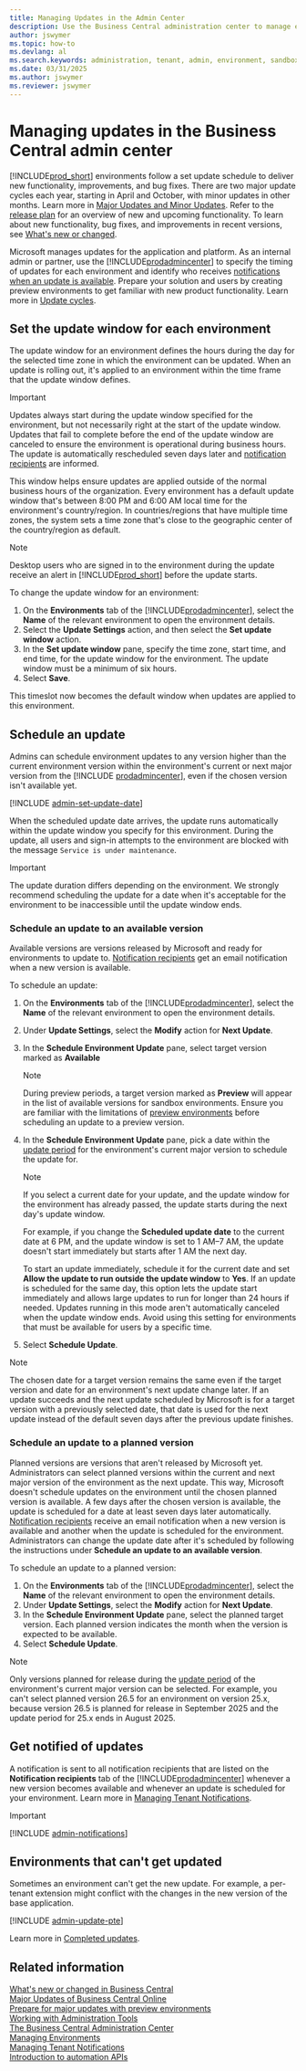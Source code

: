 ```yaml
---
title: Managing Updates in the Admin Center
description: Use the Business Central administration center to manage environment updates, including setting update windows and update dates.  
author: jswymer
ms.topic: how-to
ms.devlang: al
ms.search.keywords: administration, tenant, admin, environment, sandbox, update
ms.date: 03/31/2025
ms.author: jswymer
ms.reviewer: jswymer
---
```


# Managing updates in the Business Central admin center

[!INCLUDE[prod_short](../developer/includes/prod_short.md)] environments follow a set update schedule to deliver new functionality, improvements, and bug fixes. There are two major update cycles each year, starting in April and October, with minor updates in other months. Learn more in [Major Updates and Minor Updates](update-rollout-timeline.md). Refer to the [release plan](/dynamics365/release-plans/) for an overview of new and upcoming functionality. To learn about new functionality, bug fixes, and improvements in recent versions, see [What's new or changed](../whatsnew/overview.md).

Microsoft manages updates for the application and platform. As an internal admin or partner, use the [!INCLUDE[prodadmincenter](../developer/includes/prodadmincenter.md)] to specify the timing of updates for each environment and identify who receives [notifications when an update is available](#notify). Prepare your solution and users by creating preview environments to get familiar with new product functionality. Learn more in [Update cycles](update-rollout-timeline.md).  

## Set the update window for each environment

The update window for an environment defines the hours during the day for the selected time zone in which the environment can be updated. When an update is rolling out, it's applied to an environment within the time frame that the update window defines.

> [!IMPORTANT]
> Updates always start during the update window specified for the environment, but not necessarily right at the start of the update window. Updates that fail to complete before the end of the update window are canceled to ensure the environment is operational during business hours. The update is automatically rescheduled seven days later and [notification recipients](#notify) are informed.

This window helps ensure updates are applied outside of the normal business hours of the organization. Every environment has a default update window that's between 8:00 PM and 6:00 AM local time for the environment's country/region. In countries/regions that have multiple time zones, the system sets a time zone that's close to the geographic center of the country/region as default.

> [!NOTE]
> Desktop users who are signed in to the environment during the update receive an alert in [!INCLUDE[prod_short](../developer/includes/prod_short.md)] before the update starts.

To change the update window for an environment:

1. On the **Environments** tab of the [!INCLUDE[prodadmincenter](../developer/includes/prodadmincenter.md)], select the **Name** of the relevant environment to open the environment details.
2. Select the **Update Settings** action, and then select the **Set update window** action.
3. In the **Set update window** pane, specify the time zone, start time, and end time, for the update window for the environment. The update window must be a minimum of six hours.
4. Select **Save**.

This timeslot now becomes the default window when updates are applied to this environment.

## <a name="schedule"></a>Schedule an update

Admins can schedule environment updates to any version higher than the current environment version within the environment's current or next major version from the [!INCLUDE [prodadmincenter](../developer/includes/prodadmincenter.md)], even if the chosen version isn't available yet.  

[!INCLUDE [admin-set-update-date](../includes/admin-set-update-date.md)]

When the scheduled update date arrives, the update runs automatically within the update window you specify for this environment. During the update, all users and sign-in attempts to the environment are blocked with the message `Service is under maintenance`.

> [!IMPORTANT]
> The update duration differs depending on the environment. We strongly recommend scheduling the update for a date when it's acceptable for the environment to be inaccessible until the update window ends.  

### Schedule an update to an available version

Available versions are versions released by Microsoft and ready for environments to update to. [Notification recipients](tenant-admin-center-notifications.md) get an email notification when a new version is available.  

To schedule an update:

1. On the **Environments** tab of the [!INCLUDE[prodadmincenter](../developer/includes/prodadmincenter.md)], select the **Name** of the relevant environment to open the environment details.
1. Under **Update Settings**, select the **Modify** action for **Next Update**.
1. In the **Schedule Environment Update** pane, select target version marked as **Available**
    > [!NOTE]
    > During preview periods, a target version marked as **Preview** will appear in the list of available versions for sandbox environments. Ensure you are familiar with the limitations of [preview environments](preview-environments.md) before scheduling an update to a preview version.

3. In the **Schedule Environment Update** pane, pick a date within the [update period](update-rollout-timeline.md#update-period) for the environment's current major version to schedule the update for.

    > [!NOTE]
    > If you select a current date for your update, and the update window for the environment has already passed, the update starts during the next day's update window.
    >
    > For example, if you change the **Scheduled update date** to the current date at 6 PM, and the update window is set to 1 AM–7 AM, the update doesn't start immediately but starts after 1 AM the next day.
    >
    > To start an update immediately, schedule it for the current date and set **Allow the update to run outside the update window** to **Yes**. If an update is scheduled for the same day, this option lets the update start immediately and allows large updates to run for longer than 24 hours if needed. Updates running in this mode aren't automatically canceled when the update window ends. Avoid using this setting for environments that must be available for users by a specific time.  

1. Select **Schedule Update**.

> [!NOTE]
> <!--The chosen date for a target version is preserved for that version even if the target version and date for an environment's next update are changed later. If when an updates succeeds, the next update scheduled by Microsoft is for a target version for which a date was selected previously, this date will be when the next update runs rather than the default seven days after completion of the previous update.--> The chosen date for a target version remains the same even if the target version and date for an environment's next update change later. If an update succeeds and the next update scheduled by Microsoft is for a target version with a previously selected date, that date is used for the next update instead of the default seven days after the previous update finishes.  

### Schedule an update to a planned version

Planned versions are versions that aren't released by Microsoft yet. Administrators can select planned versions within the current and next major version of the environment as the next update. This way, Microsoft doesn't schedule updates on the environment until the chosen planned version is available. A few days after the chosen version is available, the update is scheduled for a date at least seven days later automatically. [Notification recipients](tenant-admin-center-notifications.md) receive an email notification when a new version is available and another when the update is scheduled for the environment. Administrators can change the update date after it's scheduled by following the instructions under **Schedule an update to an available version**.

To schedule an update to a planned version:

1. On the **Environments** tab of the [!INCLUDE[prodadmincenter](../developer/includes/prodadmincenter.md)], select the **Name** of the relevant environment to open the environment details.
1. Under **Update Settings**, select the **Modify** action for **Next Update**.
1. In the **Schedule Environment Update** pane, select the planned target version. Each planned version indicates the month when the version is expected to be available.
1. Select **Schedule Update**.

> [!NOTE]  
> Only versions planned for release during the [update period](update-rollout-timeline.md#update-period) of the environment's current major version can be selected. For example, you can't select planned version 26.5 for an environment on version 25.x, because version 26.5 is planned for release in September 2025 and the update period for 25.x ends in August 2025.

## <a name="notify"></a>Get notified of updates

A notification is sent to all notification recipients that are listed on the **Notification recipients** tab of the [!INCLUDE[prodadmincenter](../developer/includes/prodadmincenter.md)] whenever a new version becomes available and whenever an update is scheduled for your environment. Learn more in [Managing Tenant Notifications](tenant-admin-center-notifications.md).

> [!IMPORTANT]
> [!INCLUDE [admin-notifications](../includes/admin-notifications.md)]

## Environments that can't get updated

Sometimes an environment can't get the new update. For example, a per-tenant extension might conflict with the changes in the new version of the base application.  

[!INCLUDE [admin-update-pte](../includes/admin-update-pte.md)]

Learn more in [Completed updates](update-rollout-timeline.md#completed-updates).  

## Related information

[What's new or changed in Business Central](../whatsnew/overview.md)  
[Major Updates of Business Central Online](update-rollout-timeline.md)  
[Prepare for major updates with preview environments](preview-environments.md)  
[Working with Administration Tools](administration.md)  
[The Business Central Administration Center](tenant-admin-center.md)  
[Managing Environments](tenant-admin-center-environments.md)  
[Managing Tenant Notifications](tenant-admin-center-notifications.md)  
[Introduction to automation APIs](itpro-introduction-to-automation-apis.md)  
